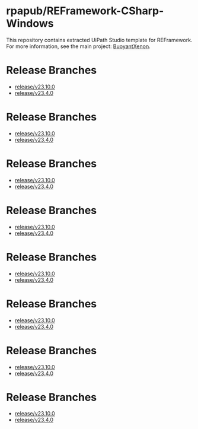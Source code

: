 # rpapub/REFramework-CSharp-Windows
This repository contains extracted UiPath Studio template for REFramework.
For more information, see the main project: [BuoyantXenon](https://github.com/rpapub/BuoyantXenon).

<!-- START OF AUTO-GENERATED CONTENT -->
<!-- START OF AUTO-GENERATED CONTENT -->
# Release Branches
- [release/v23.10.0](https://github.com/rpapub/REFramework-CSharp-Windows/tree/release/v23.10.0)
- [release/v23.4.0](https://github.com/rpapub/REFramework-CSharp-Windows/tree/release/v23.4.0)
<!-- END OF AUTO-GENERATED CONTENT -->
<!-- START OF AUTO-GENERATED CONTENT -->
<!-- START OF AUTO-GENERATED CONTENT -->
# Release Branches
- [release/v23.10.0](https://github.com/rpapub/REFramework-CSharp-Windows/tree/release/v23.10.0)
- [release/v23.4.0](https://github.com/rpapub/REFramework-CSharp-Windows/tree/release/v23.4.0)
<!-- END OF AUTO-GENERATED CONTENT -->
<!-- START OF AUTO-GENERATED CONTENT -->
<!-- START OF AUTO-GENERATED CONTENT -->
# Release Branches
- [release/v23.10.0](https://github.com/rpapub/REFramework-CSharp-Windows/tree/release/v23.10.0)
- [release/v23.4.0](https://github.com/rpapub/REFramework-CSharp-Windows/tree/release/v23.4.0)
<!-- END OF AUTO-GENERATED CONTENT -->
<!-- START OF AUTO-GENERATED CONTENT -->
<!-- START OF AUTO-GENERATED CONTENT -->
# Release Branches
- [release/v23.10.0](https://github.com/rpapub/REFramework-CSharp-Windows/tree/release/v23.10.0)
- [release/v23.4.0](https://github.com/rpapub/REFramework-CSharp-Windows/tree/release/v23.4.0)
<!-- END OF AUTO-GENERATED CONTENT -->
<!-- START OF AUTO-GENERATED CONTENT -->
<!-- START OF AUTO-GENERATED CONTENT -->
# Release Branches
- [release/v23.10.0](https://github.com/rpapub/REFramework-CSharp-Windows/tree/release/v23.10.0)
- [release/v23.4.0](https://github.com/rpapub/REFramework-CSharp-Windows/tree/release/v23.4.0)
<!-- END OF AUTO-GENERATED CONTENT -->
<!-- START OF AUTO-GENERATED CONTENT -->
<!-- START OF AUTO-GENERATED CONTENT -->
# Release Branches
- [release/v23.10.0](https://github.com/rpapub/REFramework-CSharp-Windows/tree/release/v23.10.0)
- [release/v23.4.0](https://github.com/rpapub/REFramework-CSharp-Windows/tree/release/v23.4.0)
<!-- END OF AUTO-GENERATED CONTENT -->
<!-- START OF AUTO-GENERATED CONTENT -->
<!-- START OF AUTO-GENERATED CONTENT -->
# Release Branches
- [release/v23.10.0](https://github.com/rpapub/REFramework-CSharp-Windows/tree/release/v23.10.0)
- [release/v23.4.0](https://github.com/rpapub/REFramework-CSharp-Windows/tree/release/v23.4.0)
<!-- END OF AUTO-GENERATED CONTENT -->
<!-- START OF AUTO-GENERATED CONTENT -->
<!-- START OF AUTO-GENERATED CONTENT -->
# Release Branches
- [release/v23.10.0](https://github.com/rpapub/REFramework-CSharp-Windows/tree/release/v23.10.0)
- [release/v23.4.0](https://github.com/rpapub/REFramework-CSharp-Windows/tree/release/v23.4.0)
<!-- END OF AUTO-GENERATED CONTENT -->
